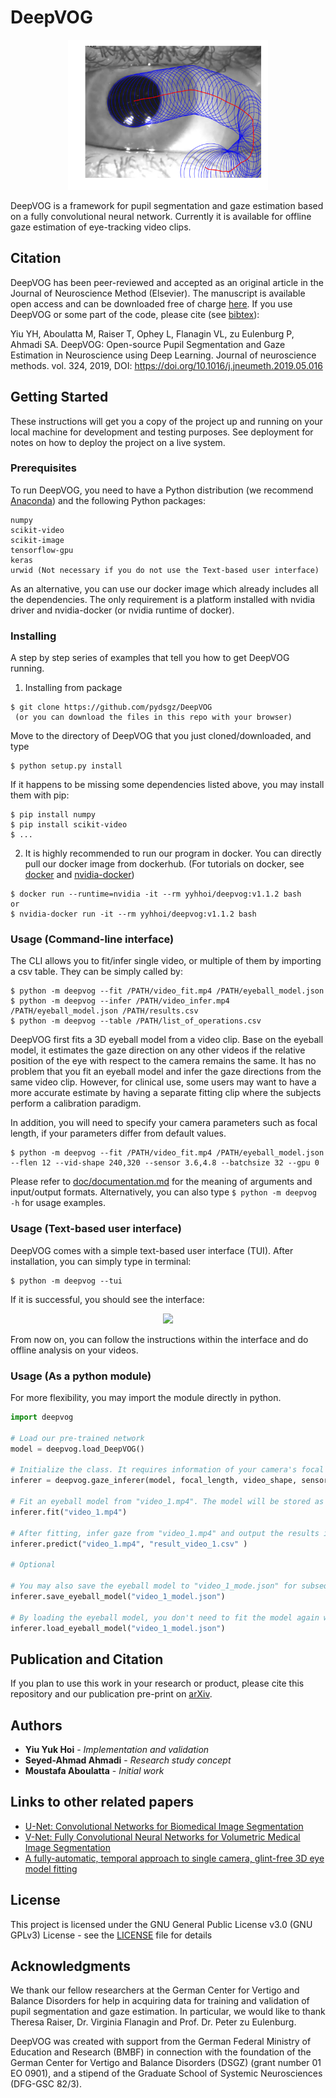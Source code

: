 # DeepVOG
<p align="center"> 
<img width="320" height="240" src="ellipsoids.png">
</p>
DeepVOG is a framework for pupil segmentation and gaze estimation based on a fully convolutional neural network. Currently it is available for offline gaze estimation of eye-tracking video clips.

## Citation
DeepVOG has been peer-reviewed and accepted as an original article in the Journal of Neuroscience Method (Elsevier). 
The manuscript is available open access and can be downloaded free of charge [here](https://doi.org/10.1016/j.jneumeth.2019.05.016). If you use DeepVOG or some part of the code, please cite (see [bibtex](citations.bib)):

Yiu YH, Aboulatta M, Raiser T, Ophey L, Flanagin VL, zu Eulenburg P, Ahmadi SA. DeepVOG: Open-source Pupil Segmentation and Gaze Estimation in Neuroscience using Deep Learning. Journal of neuroscience methods. vol. 324, 2019, DOI: https://doi.org/10.1016/j.jneumeth.2019.05.016


## Getting Started

These instructions will get you a copy of the project up and running on your local machine for development and testing purposes. See deployment for notes on how to deploy the project on a live system.

### Prerequisites

To run DeepVOG, you need to have a Python distribution (we recommend [Anaconda](https://www.anaconda.com/)) and the following Python packages:

```
numpy
scikit-video
scikit-image
tensorflow-gpu
keras
urwid (Not necessary if you do not use the Text-based user interface)
```
As an alternative, you can use our docker image which already includes all the dependencies. The only requirement is a platform installed with nvidia driver and nvidia-docker (or nvidia runtime of docker).

### Installing
A step by step series of examples that tell you how to get DeepVOG running.<br/>
1. Installing from package

```
$ git clone https://github.com/pydsgz/DeepVOG
 (or you can download the files in this repo with your browser)
```
Move to the directory of DeepVOG that you just cloned/downloaded, and type
```
$ python setup.py install
```
If it happens to be missing some dependencies listed above, you may install them with pip: <br/>
```
$ pip install numpy
$ pip install scikit-video
$ ...
```
2. It is highly recommended to run our program in docker. You can directly pull our docker image from dockerhub. (For tutorials on docker, see [docker](https://docs.docker.com/install/) and [nvidia-docker](https://github.com/NVIDIA/nvidia-docker))

```
$ docker run --runtime=nvidia -it --rm yyhhoi/deepvog:v1.1.2 bash
or
$ nvidia-docker run -it --rm yyhhoi/deepvog:v1.1.2 bash
```
### Usage (Command-line interface)
The CLI allows you to fit/infer single video, or multiple of them by importing a csv table. They can be simply called by:
```
$ python -m deepvog --fit /PATH/video_fit.mp4 /PATH/eyeball_model.json
$ python -m deepvog --infer /PATH/video_infer.mp4 /PATH/eyeball_model.json /PATH/results.csv
$ python -m deepvog --table /PATH/list_of_operations.csv
```
DeepVOG first fits a 3D eyeball model from a video clip. Base on the eyeball model, it estimates the gaze direction on any other videos if the relative position of the eye with respect to the camera remains the same. It has no problem that you fit an eyeball model and infer the gaze directions from the same video clip. However, for clinical use, some users may want to have a more accurate estimate by having a separate fitting clip where the subjects perform a calibration paradigm. <br/>

In addition, you will need to specify your camera parameters such as focal length, if your parameters differ from default values.
```
$ python -m deepvog --fit /PATH/video_fit.mp4 /PATH/eyeball_model.json --flen 12 --vid-shape 240,320 --sensor 3.6,4.8 --batchsize 32 --gpu 0
```
Please refer to [doc/documentation.md](doc/documentation.md) for the meaning of arguments and input/output formats. Alternatively, you can also type `$ python -m deepvog -h` for usage examples.


### Usage (Text-based user interface)
DeepVOG comes with a simple text-based user interface (TUI). After installation, you can simply type in terminal:
```
$ python -m deepvog --tui
```

If it is successful, you should see the interface: <br/>

<p align="center"> 
<img src="https://i.imgur.com/0zc13mv.png">
</p>
From now on, you can follow the instructions within the interface and do offline analysis on your videos.<br/>




### Usage (As a python module)
For more flexibility, you may import the module directly in python.
```python
import deepvog

# Load our pre-trained network
model = deepvog.load_DeepVOG()

# Initialize the class. It requires information of your camera's focal length and sensor size, which should be available in product manual.
inferer = deepvog.gaze_inferer(model, focal_length, video_shape, sensor_size) 

# Fit an eyeball model from "video_1.mp4". The model will be stored as the "inferer" instance's attribute.
inferer.fit("video_1.mp4")

# After fitting, infer gaze from "video_1.mp4" and output the results into "result_video_1.csv"
inferer.predict("video_1.mp4", "result_video_1.csv" )

# Optional

# You may also save the eyeball model to "video_1_mode.json" for subsequent gaze inference
inferer.save_eyeball_model("video_1_model.json") 

# By loading the eyeball model, you don't need to fit the model again with inferer.fit("video_1.mp4")
inferer.load_eyeball_model("video_1_model.json") 

```

## Publication and Citation

If you plan to use this work in your research or product, please cite this repository and our publication pre-print on [arXiv](https://arxiv.org/). 

## Authors

* **Yiu Yuk Hoi** - *Implementation and validation*
* **Seyed-Ahmad Ahmadi** - *Research study concept*
* **Moustafa Aboulatta** - *Initial work*

## Links to other related papers
- [U-Net: Convolutional Networks for Biomedical Image Segmentation
](https://arxiv.org/abs/1505.04597)
- [V-Net: Fully Convolutional Neural Networks for Volumetric Medical Image Segmentation](https://arxiv.org/abs/1606.04797)
- [A fully-automatic, temporal approach to single camera, glint-free 3D eye model fitting](https://www.cl.cam.ac.uk/research/rainbow/projects/eyemodelfit/)

## License

This project is licensed under the GNU General Public License v3.0 (GNU GPLv3) License - see the [LICENSE](LICENSE) file for details

## Acknowledgments

We thank our fellow researchers at the German Center for Vertigo and Balance Disorders for help in acquiring data for training and validation of pupil segmentation and gaze estimation. In particular, we would like to thank Theresa Raiser, Dr. Virginia Flanagin and Prof. Dr. Peter zu Eulenburg.

DeepVOG was created with support from the German Federal Ministry of Education and Research (BMBF) in connection with the foundation of the German Center for Vertigo and Balance Disorders (DSGZ) (grant number 01 EO 0901), and a stipend of the Graduate School of Systemic Neurosciences (DFG-GSC 82/3).
